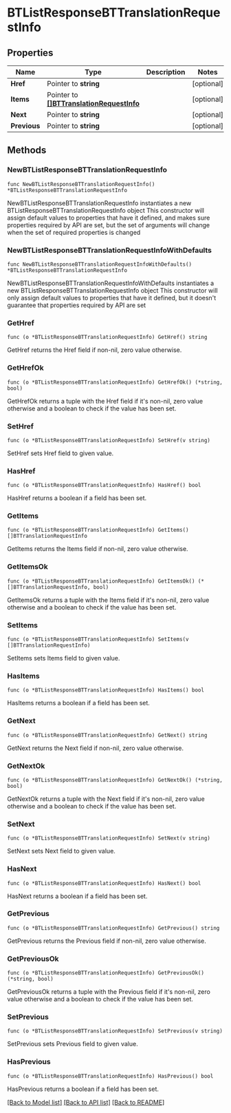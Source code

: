 # BTListResponseBTTranslationRequestInfo

## Properties

Name | Type | Description | Notes
------------ | ------------- | ------------- | -------------
**Href** | Pointer to **string** |  | [optional] 
**Items** | Pointer to [**[]BTTranslationRequestInfo**](BTTranslationRequestInfo.md) |  | [optional] 
**Next** | Pointer to **string** |  | [optional] 
**Previous** | Pointer to **string** |  | [optional] 

## Methods

### NewBTListResponseBTTranslationRequestInfo

`func NewBTListResponseBTTranslationRequestInfo() *BTListResponseBTTranslationRequestInfo`

NewBTListResponseBTTranslationRequestInfo instantiates a new BTListResponseBTTranslationRequestInfo object
This constructor will assign default values to properties that have it defined,
and makes sure properties required by API are set, but the set of arguments
will change when the set of required properties is changed

### NewBTListResponseBTTranslationRequestInfoWithDefaults

`func NewBTListResponseBTTranslationRequestInfoWithDefaults() *BTListResponseBTTranslationRequestInfo`

NewBTListResponseBTTranslationRequestInfoWithDefaults instantiates a new BTListResponseBTTranslationRequestInfo object
This constructor will only assign default values to properties that have it defined,
but it doesn't guarantee that properties required by API are set

### GetHref

`func (o *BTListResponseBTTranslationRequestInfo) GetHref() string`

GetHref returns the Href field if non-nil, zero value otherwise.

### GetHrefOk

`func (o *BTListResponseBTTranslationRequestInfo) GetHrefOk() (*string, bool)`

GetHrefOk returns a tuple with the Href field if it's non-nil, zero value otherwise
and a boolean to check if the value has been set.

### SetHref

`func (o *BTListResponseBTTranslationRequestInfo) SetHref(v string)`

SetHref sets Href field to given value.

### HasHref

`func (o *BTListResponseBTTranslationRequestInfo) HasHref() bool`

HasHref returns a boolean if a field has been set.

### GetItems

`func (o *BTListResponseBTTranslationRequestInfo) GetItems() []BTTranslationRequestInfo`

GetItems returns the Items field if non-nil, zero value otherwise.

### GetItemsOk

`func (o *BTListResponseBTTranslationRequestInfo) GetItemsOk() (*[]BTTranslationRequestInfo, bool)`

GetItemsOk returns a tuple with the Items field if it's non-nil, zero value otherwise
and a boolean to check if the value has been set.

### SetItems

`func (o *BTListResponseBTTranslationRequestInfo) SetItems(v []BTTranslationRequestInfo)`

SetItems sets Items field to given value.

### HasItems

`func (o *BTListResponseBTTranslationRequestInfo) HasItems() bool`

HasItems returns a boolean if a field has been set.

### GetNext

`func (o *BTListResponseBTTranslationRequestInfo) GetNext() string`

GetNext returns the Next field if non-nil, zero value otherwise.

### GetNextOk

`func (o *BTListResponseBTTranslationRequestInfo) GetNextOk() (*string, bool)`

GetNextOk returns a tuple with the Next field if it's non-nil, zero value otherwise
and a boolean to check if the value has been set.

### SetNext

`func (o *BTListResponseBTTranslationRequestInfo) SetNext(v string)`

SetNext sets Next field to given value.

### HasNext

`func (o *BTListResponseBTTranslationRequestInfo) HasNext() bool`

HasNext returns a boolean if a field has been set.

### GetPrevious

`func (o *BTListResponseBTTranslationRequestInfo) GetPrevious() string`

GetPrevious returns the Previous field if non-nil, zero value otherwise.

### GetPreviousOk

`func (o *BTListResponseBTTranslationRequestInfo) GetPreviousOk() (*string, bool)`

GetPreviousOk returns a tuple with the Previous field if it's non-nil, zero value otherwise
and a boolean to check if the value has been set.

### SetPrevious

`func (o *BTListResponseBTTranslationRequestInfo) SetPrevious(v string)`

SetPrevious sets Previous field to given value.

### HasPrevious

`func (o *BTListResponseBTTranslationRequestInfo) HasPrevious() bool`

HasPrevious returns a boolean if a field has been set.


[[Back to Model list]](../README.md#documentation-for-models) [[Back to API list]](../README.md#documentation-for-api-endpoints) [[Back to README]](../README.md)


